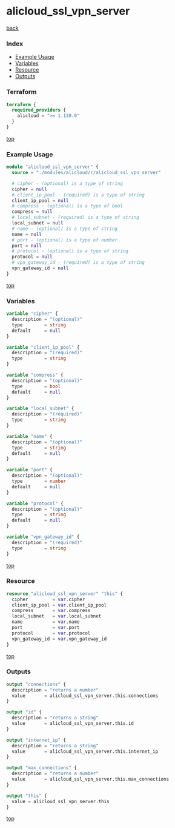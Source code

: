 # alicloud_ssl_vpn_server

[back](../alicloud.md)

### Index

- [Example Usage](#example-usage)
- [Variables](#variables)
- [Resource](#resource)
- [Outputs](#outputs)

### Terraform

```terraform
terraform {
  required_providers {
    alicloud = ">= 1.120.0"
  }
}
```

[top](#index)

### Example Usage

```terraform
module "alicloud_ssl_vpn_server" {
  source = "./modules/alicloud/r/alicloud_ssl_vpn_server"

  # cipher - (optional) is a type of string
  cipher = null
  # client_ip_pool - (required) is a type of string
  client_ip_pool = null
  # compress - (optional) is a type of bool
  compress = null
  # local_subnet - (required) is a type of string
  local_subnet = null
  # name - (optional) is a type of string
  name = null
  # port - (optional) is a type of number
  port = null
  # protocol - (optional) is a type of string
  protocol = null
  # vpn_gateway_id - (required) is a type of string
  vpn_gateway_id = null
}
```

[top](#index)

### Variables

```terraform
variable "cipher" {
  description = "(optional)"
  type        = string
  default     = null
}

variable "client_ip_pool" {
  description = "(required)"
  type        = string
}

variable "compress" {
  description = "(optional)"
  type        = bool
  default     = null
}

variable "local_subnet" {
  description = "(required)"
  type        = string
}

variable "name" {
  description = "(optional)"
  type        = string
  default     = null
}

variable "port" {
  description = "(optional)"
  type        = number
  default     = null
}

variable "protocol" {
  description = "(optional)"
  type        = string
  default     = null
}

variable "vpn_gateway_id" {
  description = "(required)"
  type        = string
}
```

[top](#index)

### Resource

```terraform
resource "alicloud_ssl_vpn_server" "this" {
  cipher         = var.cipher
  client_ip_pool = var.client_ip_pool
  compress       = var.compress
  local_subnet   = var.local_subnet
  name           = var.name
  port           = var.port
  protocol       = var.protocol
  vpn_gateway_id = var.vpn_gateway_id
}
```

[top](#index)

### Outputs

```terraform
output "connections" {
  description = "returns a number"
  value       = alicloud_ssl_vpn_server.this.connections
}

output "id" {
  description = "returns a string"
  value       = alicloud_ssl_vpn_server.this.id
}

output "internet_ip" {
  description = "returns a string"
  value       = alicloud_ssl_vpn_server.this.internet_ip
}

output "max_connections" {
  description = "returns a number"
  value       = alicloud_ssl_vpn_server.this.max_connections
}

output "this" {
  value = alicloud_ssl_vpn_server.this
}
```

[top](#index)